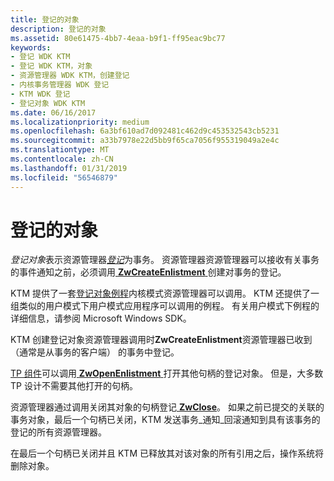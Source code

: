 ```yaml
---
title: 登记的对象
description: 登记的对象
ms.assetid: 80e61475-4bb7-4eaa-b9f1-ff95eac9bc77
keywords:
- 登记 WDK KTM
- 登记 WDK KTM，对象
- 资源管理器 WDK KTM，创建登记
- 内核事务管理器 WDK 登记
- KTM WDK 登记
- 登记对象 WDK KTM
ms.date: 06/16/2017
ms.localizationpriority: medium
ms.openlocfilehash: 6a3bf610ad7d092481c462d9c453532543cb5231
ms.sourcegitcommit: a33b7978e22d5bb9f65ca7056f955319049a2e4c
ms.translationtype: MT
ms.contentlocale: zh-CN
ms.lasthandoff: 01/31/2019
ms.locfileid: "56546879"
---
```

# <a name="enlistment-objects"></a>登记的对象


*登记对象*表示资源管理器[*登记*](transaction-processing-terms.md#ktm-term-enlistment)为事务。 资源管理器资源管理器可以接收有关事务的事件通知之前，必须调用[ **ZwCreateEnlistment** ](https://msdn.microsoft.com/library/windows/hardware/ff566422)创建对事务的登记。

KTM 提供了一套[登记对象例程](https://msdn.microsoft.com/library/windows/hardware/ff544270)内核模式资源管理器可以调用。 KTM 还提供了一组类似的用户模式下用户模式应用程序可以调用的例程。 有关用户模式下例程的详细信息，请参阅 Microsoft Windows SDK。

KTM 创建登记对象资源管理器调用时**ZwCreateEnlistment**资源管理器已收到 （通常是从事务的客户端） 的事务中登记。

[TP 组件](understanding-tps-components.md)可以调用[ **ZwOpenEnlistment** ](https://msdn.microsoft.com/library/windows/hardware/ff567008)打开其他句柄的登记对象。 但是，大多数 TP 设计不需要其他打开的句柄。

资源管理器通过调用关闭其对象的句柄登记[ **ZwClose**](https://msdn.microsoft.com/library/windows/hardware/ff566417)。 如果之前已提交的关联的事务对象，最后一个句柄已关闭，KTM 发送事务\_通知\_回滚通知到具有该事务的登记的所有资源管理器。

在最后一个句柄已关闭并且 KTM 已释放其对该对象的所有引用之后，操作系统将删除对象。

 

 




